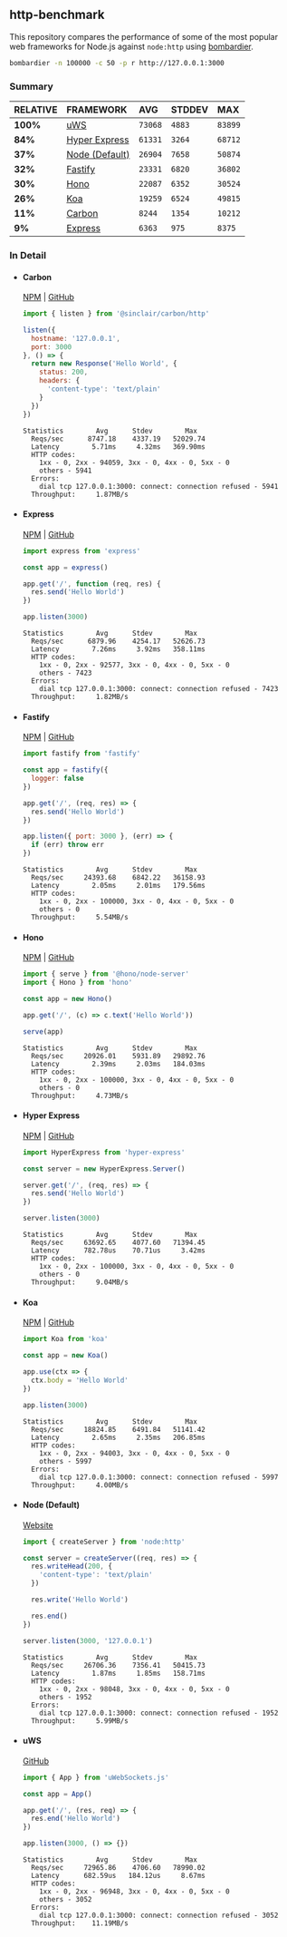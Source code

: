 ## http-benchmark

This repository compares the performance of some of the most popular web frameworks for Node.js against `node:http` using [bombardier](https://github.com/codesenberg/bombardier).

```bash
bombardier -n 100000 -c 50 -p r http://127.0.0.1:3000
```

### Summary

| RELATIVE | FRAMEWORK | AVG | STDDEV | MAX |
| :--- | :--- | :--- | :--- | :--- |
| **100%** | [uWS](#uws) | `73068` | `4883` | `83899` |
| **84%** | [Hyper Express](#hyper-express) | `61331` | `3264` | `68712` |
| **37%** | [Node (Default)](#node-default) | `26904` | `7658` | `50874` |
| **32%** | [Fastify](#fastify) | `23331` | `6820` | `36802` |
| **30%** | [Hono](#hono) | `22087` | `6352` | `30524` |
| **26%** | [Koa](#koa) | `19259` | `6524` | `49815` |
| **11%** | [Carbon](#carbon) | `8244` | `1354` | `10212` |
| **9%** | [Express](#express) | `6363` | `975` | `8375` |


### In Detail

- #### Carbon
  [NPM](https://npmjs.com/@sinclair/carbon) | [GitHub](https://github.com/sinclairzx81/carbon)
  ```js
  import { listen } from '@sinclair/carbon/http'

  listen({
    hostname: '127.0.0.1',
    port: 3000
  }, () => {
    return new Response('Hello World', {
      status: 200,
      headers: {
        'content-type': 'text/plain'
      }
    })
  })
  ```

  ```
  Statistics        Avg      Stdev        Max
    Reqs/sec      8747.18    4337.19   52029.74
    Latency        5.71ms     4.32ms   369.90ms
    HTTP codes:
      1xx - 0, 2xx - 94059, 3xx - 0, 4xx - 0, 5xx - 0
      others - 5941
    Errors:
      dial tcp 127.0.0.1:3000: connect: connection refused - 5941
    Throughput:     1.87MB/s
  ```

- #### Express
  [NPM](https://npmjs.com/express) | [GitHub](https://github.com/expressjs/express)
  ```js
  import express from 'express'

  const app = express()

  app.get('/', function (req, res) {
    res.send('Hello World')
  })

  app.listen(3000)
  ```

  ```
  Statistics        Avg      Stdev        Max
    Reqs/sec      6879.96    4254.17   52626.73
    Latency        7.26ms     3.92ms   358.11ms
    HTTP codes:
      1xx - 0, 2xx - 92577, 3xx - 0, 4xx - 0, 5xx - 0
      others - 7423
    Errors:
      dial tcp 127.0.0.1:3000: connect: connection refused - 7423
    Throughput:     1.82MB/s
  ```

- #### Fastify
  [NPM](https://npmjs.com/fastify) | [GitHub](https://github.com/fastify/fastify)
  ```js
  import fastify from 'fastify'

  const app = fastify({
    logger: false
  })

  app.get('/', (req, res) => {
    res.send('Hello World')
  })

  app.listen({ port: 3000 }, (err) => {
    if (err) throw err
  })
  ```

  ```
  Statistics        Avg      Stdev        Max
    Reqs/sec     24393.68    6842.22   36158.93
    Latency        2.05ms     2.01ms   179.56ms
    HTTP codes:
      1xx - 0, 2xx - 100000, 3xx - 0, 4xx - 0, 5xx - 0
      others - 0
    Throughput:     5.54MB/s
  ```

- #### Hono
  [NPM](https://npmjs.com/hono) | [GitHub](https://github.com/honojs/hono)
  ```js
  import { serve } from '@hono/node-server'
  import { Hono } from 'hono'

  const app = new Hono()

  app.get('/', (c) => c.text('Hello World'))

  serve(app)
  ```

  ```
  Statistics        Avg      Stdev        Max
    Reqs/sec     20926.01    5931.89   29892.76
    Latency        2.39ms     2.03ms   184.03ms
    HTTP codes:
      1xx - 0, 2xx - 100000, 3xx - 0, 4xx - 0, 5xx - 0
      others - 0
    Throughput:     4.73MB/s
  ```

- #### Hyper Express
  [NPM](https://npmjs.com/hyper-express) | [GitHub](https://github.com/kartikk221/hyper-express)
  ```js
  import HyperExpress from 'hyper-express'

  const server = new HyperExpress.Server()

  server.get('/', (req, res) => {
    res.send('Hello World')
  })

  server.listen(3000)
  ```

  ```
  Statistics        Avg      Stdev        Max
    Reqs/sec     63692.65    4077.60   71394.45
    Latency      782.78us    70.71us     3.42ms
    HTTP codes:
      1xx - 0, 2xx - 100000, 3xx - 0, 4xx - 0, 5xx - 0
      others - 0
    Throughput:     9.04MB/s
  ```

- #### Koa
  [NPM](https://npmjs.com/koa) | [GitHub](https://github.com/koajs/koa)
  ```js
  import Koa from 'koa'

  const app = new Koa()

  app.use(ctx => {
    ctx.body = 'Hello World'
  })

  app.listen(3000)
  ```

  ```
  Statistics        Avg      Stdev        Max
    Reqs/sec     18824.85    6491.84   51141.42
    Latency        2.65ms     2.35ms   206.85ms
    HTTP codes:
      1xx - 0, 2xx - 94003, 3xx - 0, 4xx - 0, 5xx - 0
      others - 5997
    Errors:
      dial tcp 127.0.0.1:3000: connect: connection refused - 5997
    Throughput:     4.00MB/s
  ```

- #### Node (Default)
  [Website](https://nodejs.org/api/http.html)
  ```js
  import { createServer } from 'node:http'

  const server = createServer((req, res) => {
    res.writeHead(200, {
      'content-type': 'text/plain'
    })

    res.write('Hello World')

    res.end()
  })

  server.listen(3000, '127.0.0.1')
  ```

  ```
  Statistics        Avg      Stdev        Max
    Reqs/sec     26706.36    7356.41   50415.73
    Latency        1.87ms     1.85ms   158.71ms
    HTTP codes:
      1xx - 0, 2xx - 98048, 3xx - 0, 4xx - 0, 5xx - 0
      others - 1952
    Errors:
      dial tcp 127.0.0.1:3000: connect: connection refused - 1952
    Throughput:     5.99MB/s
  ```

- #### uWS
  [GitHub](https://github.com/uNetworking/uWebSockets.js)
  ```js
  import { App } from 'uWebSockets.js'

  const app = App()

  app.get('/', (res, req) => {
    res.end('Hello World')
  })

  app.listen(3000, () => {})
  ```

  ```
  Statistics        Avg      Stdev        Max
    Reqs/sec     72965.86    4706.60   78990.02
    Latency      682.59us   184.12us     8.67ms
    HTTP codes:
      1xx - 0, 2xx - 96948, 3xx - 0, 4xx - 0, 5xx - 0
      others - 3052
    Errors:
      dial tcp 127.0.0.1:3000: connect: connection refused - 3052
    Throughput:    11.19MB/s
  ```


